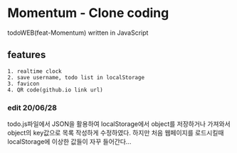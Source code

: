 # Momentum - Clone coding

todoWEB(feat-Momentum) written in JavaScript

## features
	1. realtime clock
	2. save username, todo list in localStorage
	3. favicon
	4. QR code(github.io link url)

### edit 20/06/28
todo.js파일에서 JSON을 활용하여 localStorage에서 object를 저장하거나
가져와서 object의 key값으로 목록 작성하게 수정하였다.
하지만 처음 웹페이지를 로드시킬때 localStorage에 이상한 값들이 자꾸 들어간다...
 